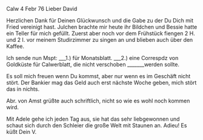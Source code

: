  Calw 4 Febr 76
Lieber David

Herzlichen Dank für Deinen Glückwunsch und die Gabe zu der Du Dich mit Fried vereinigt hast. Julchen brachte mir heute ihr Bildchen und Bessie hatte ein Teller für mich gefüllt. Zuerst aber noch vor dem Frühstück fiengen 2 H. und 2 I. vor meinem Studirzimmer zu singen an und blieben auch über den Kaffee.

Ich sende nun Mspt:
___1.) für Monatsblatt.
___2.) eine Correspdz von Goldküste für Calwerblatt, die nicht verschoben _______werden sollte.

Es soll mich freuen wenn Du kommst, aber nur wenn es im Geschäft nicht stört. Der Bankier mag das Geld auch erst nächste Woche geben, mich stört das in nichts.

Abr. von Amst grüßte auch schriftlich, nicht so wie es wohl noch kommen wird.

Mit Adele gehe ich jeden Tag aus, sie hat das sehr liebgewonnen und schaut sich durch den Schleier die große Welt mit Staunen an. Adieu! Es küßt  Dein V.
